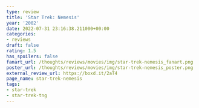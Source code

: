 ```yaml
---
type: review
title: 'Star Trek: Nemesis'
year: '2002'
date: 2022-07-31 23:16:38.211000+00:00
categories:
- reviews
draft: false
rating: 1.5
has_spoilers: false
fanart_url: /thoughts/reviews/movies/img/star-trek-nemesis_fanart.png
poster_url: /thoughts/reviews/movies/img/star-trek-nemesis_poster.png
external_review_url: https://boxd.it/2aT4
page_name: star-trek-nemesis
tags:
- star-trek
- star-trek-tng
---
```


